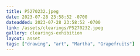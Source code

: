 ```yaml
---
title: P5270232.jpeg
date: 2023-07-28 23:58:52 -0700
dateadded: 2023-07-28 23:58:52 -0700
link: /assets/clearings/P5270232.jpeg
gallery: clearings-exhibition
layout: asset
tags: ["drawing", "art", "Martha", "Grapefruits"]
--- 
```

